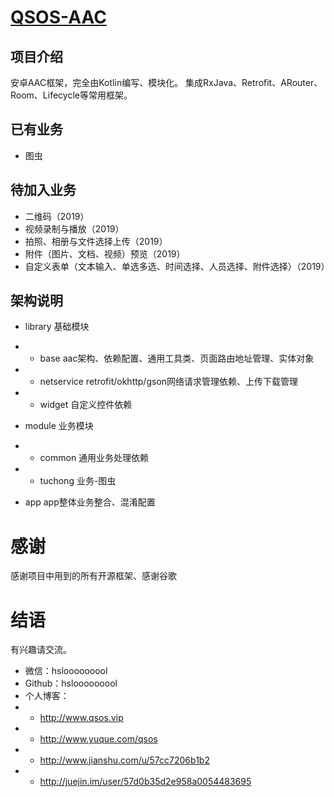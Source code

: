 # [QSOS-AAC](https://github.com/hslooooooool/qsos-aac)
## 项目介绍
安卓AAC框架，完全由Kotlin编写、模块化。 
集成RxJava、Retrofit、ARouter、Room、Lifecycle等常用框架。 

## 已有业务
- 图虫

## 待加入业务
- 二维码（2019）
- 视频录制与播放（2019）
- 拍照、相册与文件选择上传（2019）
- 附件（图片、文档、视频）预览（2019）
- 自定义表单（文本输入、单选多选、时间选择、人员选择、附件选择）（2019）

## 架构说明
- library 基础模块
- - base aac架构、依赖配置、通用工具类、页面路由地址管理、实体对象
- - netservice retrofit/okhttp/gson网络请求管理依赖、上传下载管理
- - widget 自定义控件依赖

- module 业务模块
- - common 通用业务处理依赖
- - tuchong 业务-图虫

- app app整体业务整合、混淆配置

# 感谢
感谢项目中用到的所有开源框架、感谢谷歌

# 结语
有兴趣请交流。
- 微信：hslooooooool 
- Github：hslooooooool
- 个人博客：
- - http://www.qsos.vip  
- - http://www.yuque.com/qsos 
- - http://www.jianshu.com/u/57cc7206b1b2 
- - http://juejin.im/user/57d0b35d2e958a0054483695

